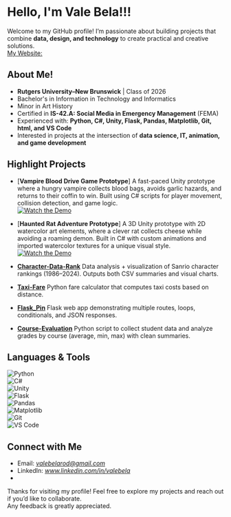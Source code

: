 # Hello, I'm Vale Bela!!!

Welcome to my GitHub profile! 
I’m passionate about building projects that combine **data, design, and technology** to create practical and creative solutions.  
[My Website:](https://valebela.neocities.org/welcome)

##  About Me!

-  **Rutgers University–New Brunswick** | Class of 2026
-  Bachelor's in Information in Technology and Informatics
-  Minor in Art History 
-  Certified in **IS-42.A: Social Media in Emergency Management** (FEMA)   
- Experienced with: **Python, C#, Unity, Flask, Pandas, Matplotlib, Git, html, and VS Code**  
-  Interested in projects at the intersection of **data science, IT, animation, and game development**  


##  Highlight Projects  

* [**Vampire Blood Drive Game Prototype**]
  A fast-paced Unity prototype where a hungry vampire collects blood bags, avoids garlic hazards, and returns to their coffin to win. Built using C# scripts for player movement, collision detection, and game logic. <br>
  [![Watch the Demo](https://img.youtube.com/vi/e9g9kYYl5rg/maxresdefault.jpg)](https://youtu.be/e9g9kYYl5rg)

* [**Haunted Rat Adventure Prototype**]
  A 3D Unity prototype with 2D watercolor art elements, where a clever rat collects cheese while avoiding a roaming demon. Built in C# with custom animations and imported watercolor textures for a unique visual style. <br>
  [![Watch the Demo](https://img.youtube.com/vi/fIxngaye9s0/maxresdefault.jpg)](https://youtu.be/fIxngaye9s0)

* [**Character-Data-Rank**](https://github.com/valebela/Character-Data-Rank)
  Data analysis + visualization of Sanrio character rankings (1986–2024). Outputs both CSV summaries and visual charts.

* [**Taxi-Fare**](https://github.com/valebela/Taxi-Faire)
  Python fare calculator that computes taxi costs based on distance.

* [**Flask_Pin**](https://github.com/valebela/Flask_Pin)
  Flask web app demonstrating multiple routes, loops, conditionals, and JSON responses.

* [**Course-Evaluation**](https://github.com/valebela/Course-Evaluation)
  Python script to collect student data and analyze grades by course (average, min, max) with clean summaries.

## Languages & Tools  

![Python](https://img.shields.io/badge/-Python-333333?style=flat&logo=python)  
![C#](https://img.shields.io/badge/-C%23-333333?style=flat&logo=csharp)  
![Unity](https://img.shields.io/badge/-Unity-333333?style=flat&logo=unity)  
![Flask](https://img.shields.io/badge/-Flask-333333?style=flat&logo=flask)  
![Pandas](https://img.shields.io/badge/-Pandas-333333?style=flat&logo=pandas)  
![Matplotlib](https://img.shields.io/badge/-Matplotlib-333333?style=flat&logo=plotly)  
![Git](https://img.shields.io/badge/-Git-333333?style=flat&logo=git)  
![VS Code](https://img.shields.io/badge/-VS%20Code-333333?style=flat&logo=visual-studio-code)  


##  Connect with Me  

- Email: *valebelarod@gmail.com*  
- LinkedIn: *www.linkedin.com/in/valebela*
- 


Thanks for visiting my profile! Feel free to explore my projects and reach out if you’d like to collaborate.  
Any feedback is greatly appreciated. 


